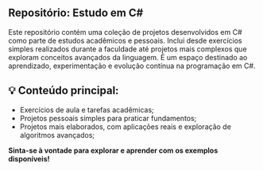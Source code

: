 ## Repositório: Estudo em C#

Este repositório contém uma coleção de projetos desenvolvidos em C# como parte de estudos acadêmicos e pessoais. Inclui desde exercícios simples realizados durante a faculdade até projetos mais complexos que exploram conceitos avançados da linguagem. É um espaço destinado ao aprendizado, experimentação e evolução contínua na programação em C#.

## 💡 Conteúdo principal:
- Exercícios de aula e tarefas acadêmicas;
- Projetos pessoais simples para praticar fundamentos;
- Projetos mais elaborados, com aplicações reais e exploração de algoritmos avançados;

**Sinta-se à vontade para explorar e aprender com os exemplos disponíveis!**
